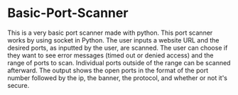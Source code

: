 # Basic-Port-Scanner
This is a very basic port scanner made with python.
This port scanner works by using socket in Python. The user inputs a website URL and the desired ports, as inputted by the user, are scanned.
The user can choose if they want to see error messages (timed out or denied access) and the range of ports to scan. 
Individual ports outside of the range can be scanned afterward.
The output shows the open ports in the format of the port number followed by the ip, the banner, the protocol, and whether or not it's secure.
